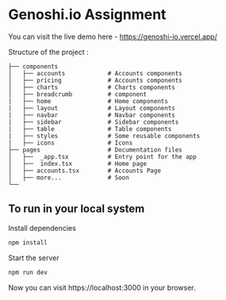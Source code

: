 # Genoshi.io Assignment


You can visit the live demo here - https://genoshi-io.vercel.app/

Structure of the project :


```
├── components
│   ├── accounts            # Accounts components
│   ├── pricing             # Accounts components
│   ├── charts              # Charts components
│   ├── breadcrumb          # component
|   ├── home                # Home components
|   ├── layout              # Layout components
|   ├── navbar              # Navbar components
|   ├── sidebar             # Sidebar components
|   ├── table               # Table components
|   ├── styles              # Some reusable components
|   ├── icons               # Icons
├── pages                   # Documentation files 
│   ├──  _app.tsx           # Entry point for the app
│   ├──  index.tsx          # Home page
│   ├── accounts.tsx        # Accounts Page
│   ├── more...             # Soon
└──

```
## To run in your local system 

Install dependencies

    
```bash
npm install
```

Start the server

    
        
```bash
npm run dev
```

Now you can visit https://localhost:3000 in your browser.
